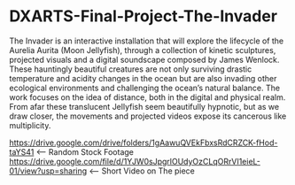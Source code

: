 # DXARTS-Final-Project-The-Invader
The Invader is an interactive installation that will explore the lifecycle of the Aurelia Aurita (Moon Jellyfish), through a collection of kinetic sculptures, projected visuals and a digital soundscape composed by James Wenlock. These hauntingly beautiful creatures are not only surviving drastic temperature and acidity changes in the ocean but are also invading other ecological environments and challenging the ocean’s natural balance. The work focuses on the idea of distance, both in the digital and physical realm. From afar these translucent Jellyfish seem beautifully hypnotic, but as we draw closer, the movements and projected videos expose its cancerous like multiplicity.

https://drive.google.com/drive/folders/1gAawuQVEkFbxsRdCRZCK-fHod-taYS41 <-- Random Stock Footage
https://drive.google.com/file/d/1YJW0sJpgrlOUdyOzCLqORrVI1eieL-01/view?usp=sharing <-- Short Video on The piece
